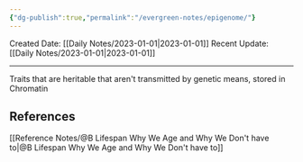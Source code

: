 ```yaml
---
{"dg-publish":true,"permalink":"/evergreen-notes/epigenome/"}
---
```



Created Date: [[Daily Notes/2023-01-01\|2023-01-01]]
Recent Update:  [[Daily Notes/2023-01-01\|2023-01-01]]

---
Traits that are heritable that aren't transmitted by genetic means, stored in Chromatin







## References
[[Reference Notes/@B Lifespan Why We Age and Why We Don't have to\|@B Lifespan Why We Age and Why We Don't have to]]
